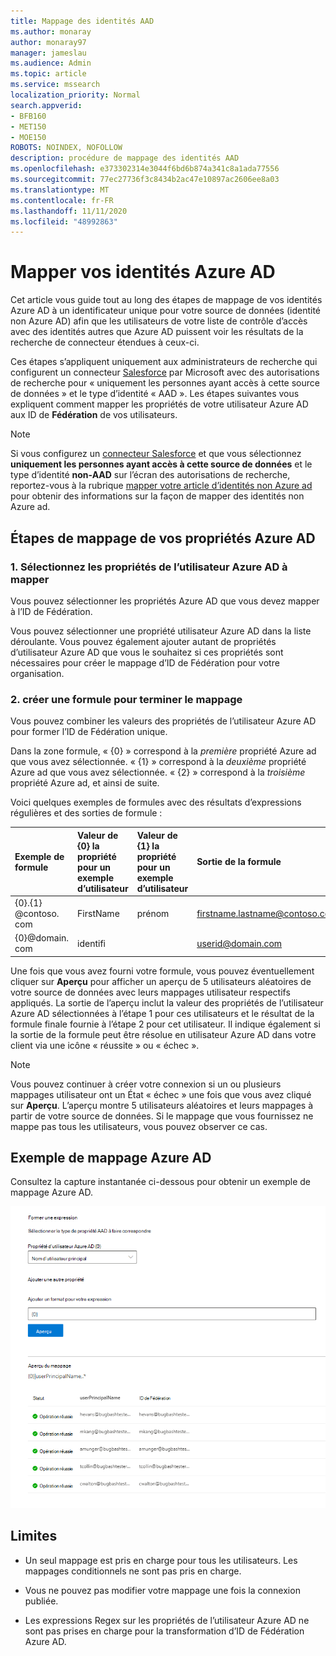 ```yaml
---
title: Mappage des identités AAD
ms.author: monaray
author: monaray97
manager: jameslau
ms.audience: Admin
ms.topic: article
ms.service: mssearch
localization_priority: Normal
search.appverid:
- BFB160
- MET150
- MOE150
ROBOTS: NOINDEX, NOFOLLOW
description: procédure de mappage des identités AAD
ms.openlocfilehash: e373302314e3044f6bd6b874a341c8a1ada77556
ms.sourcegitcommit: 77ec27736f3c8434b2ac47e10897ac2606ee8a03
ms.translationtype: MT
ms.contentlocale: fr-FR
ms.lasthandoff: 11/11/2020
ms.locfileid: "48992863"
---
```

# <a name="map-your-azure-ad-identities"></a>Mapper vos identités Azure AD  

Cet article vous guide tout au long des étapes de mappage de vos identités Azure AD à un identificateur unique pour votre source de données (identité non Azure AD) afin que les utilisateurs de votre liste de contrôle d’accès avec des identités autres que Azure AD puissent voir les résultats de la recherche de connecteur étendues à ceux-ci.

Ces étapes s’appliquent uniquement aux administrateurs de recherche qui configurent un connecteur [Salesforce](salesforce-connector.md) par Microsoft avec des autorisations de recherche pour « uniquement les personnes ayant accès à cette source de données » et le type d’identité « AAD ». Les étapes suivantes vous expliquent comment mapper les propriétés de votre utilisateur Azure AD aux ID de **Fédération** de vos utilisateurs.

>[!NOTE]
>Si vous configurez un [connecteur Salesforce](salesforce-connector.md) et que vous sélectionnez **uniquement les personnes ayant accès à cette source de données** et le type d’identité **non-AAD** sur l’écran des autorisations de recherche, reportez-vous à la rubrique [mapper votre article d’identités non Azure ad](map-non-aad.md) pour obtenir des informations sur la façon de mapper des identités non Azure ad.  

## <a name="steps-for-mapping-your-azure-ad-properties"></a>Étapes de mappage de vos propriétés Azure AD

### <a name="1-select-azure-ad-user-properties-to-map"></a>1. Sélectionnez les propriétés de l’utilisateur Azure AD à mapper

Vous pouvez sélectionner les propriétés Azure AD que vous devez mapper à l’ID de Fédération.

Vous pouvez sélectionner une propriété utilisateur Azure AD dans la liste déroulante. Vous pouvez également ajouter autant de propriétés d’utilisateur Azure AD que vous le souhaitez si ces propriétés sont nécessaires pour créer le mappage d’ID de Fédération pour votre organisation.

### <a name="2-create-formula-to-complete-mapping"></a>2. créer une formule pour terminer le mappage

Vous pouvez combiner les valeurs des propriétés de l’utilisateur Azure AD pour former l’ID de Fédération unique.

Dans la zone formule, « {0} » correspond à la *première* propriété Azure ad que vous avez sélectionnée. « {1} » correspond à la *deuxième* propriété Azure ad que vous avez sélectionnée. « {2} » correspond à la *troisième* propriété Azure ad, et ainsi de suite.  

Voici quelques exemples de formules avec des résultats d’expressions régulières et des sorties de formule :

| Exemple de formule                  | Valeur de {0} la propriété pour un exemple d’utilisateur                 | Valeur de {1} la propriété pour un exemple d’utilisateur           | Sortie de la formule                  |
| :------------------- | :------------------- |:---------------|:---------------|
| {0}.{1} @contoso. com  | FirstName | prénom |firstname.lastname@contoso.com
| {0}@domain. com                 | identifi                 |             |userid@domain.com

Une fois que vous avez fourni votre formule, vous pouvez éventuellement cliquer sur **Aperçu** pour afficher un aperçu de 5 utilisateurs aléatoires de votre source de données avec leurs mappages utilisateur respectifs appliqués. La sortie de l’aperçu inclut la valeur des propriétés de l’utilisateur Azure AD sélectionnées à l’étape 1 pour ces utilisateurs et le résultat de la formule finale fournie à l’étape 2 pour cet utilisateur. Il indique également si la sortie de la formule peut être résolue en utilisateur Azure AD dans votre client via une icône « réussite » ou « échec ».  

>[!NOTE]
>Vous pouvez continuer à créer votre connexion si un ou plusieurs mappages utilisateur ont un État « échec » une fois que vous avez cliqué sur **Aperçu**. L’aperçu montre 5 utilisateurs aléatoires et leurs mappages à partir de votre source de données. Si le mappage que vous fournissez ne mappe pas tous les utilisateurs, vous pouvez observer ce cas.

## <a name="sample-azure-ad-mapping"></a>Exemple de mappage Azure AD

Consultez la capture instantanée ci-dessous pour obtenir un exemple de mappage Azure AD.

![Exemple de capture instantanée sur la façon de remplir la page de mappage Azure AD](media/aad-mapping.png)

## <a name="limitations"></a>Limites  

- Un seul mappage est pris en charge pour tous les utilisateurs. Les mappages conditionnels ne sont pas pris en charge.  

- Vous ne pouvez pas modifier votre mappage une fois la connexion publiée.  

- Les expressions Regex sur les propriétés de l’utilisateur Azure AD ne sont pas prises en charge pour la transformation d’ID de Fédération Azure AD.